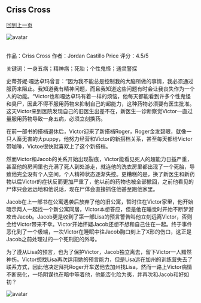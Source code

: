 ## Criss Cross
[回到上一页](https://boheme130.github.io/PsyCop/)

![avatar](https://images-na.ssl-images-amazon.com/images/I/71ECJce2HRL.jpg)
<br>
<br>

作品：Criss Cross
作者：Jordan Castillo Price
评分：4.5/5

关键词：一身五病；精神病；死胎；个性鬼怪；通灵警探

史蒂芬妮·嘎达卓玛曾言：”因为我不能总是控制我的大脑所做的事情，我必须通过服药来阻止。我知道我有精神问题，而且我知道这些问题有时会让我丧失作为一个人的功能。“Victor也和嘎达卓玛有着一样的烦恼，他每天都能看到许多个性鬼怪和臭尸，因此不得不服用药物来抑制自己的超能力，这种药物必须要有医生批准。这天Victor来到医院发现自己的旧医生出差不在，新医生一诊断察觉Victor一直过量服用药物导致一身五病，必须立刻换药。

在前一部书的搭档退休后，Victor迎来了新搭档Roger，Roger金发碧眼，就像一只人畜无害的大puppy，他努力经营和Victor的新搭档关系，甚至每天都给Victor带咖啡，Victoe很快就喜欢上了这个新搭档。

然而Victor和Jacob的关系开始出现裂痕，Victor能看见死人的超能力日益严重，甚至他的房间里也充满了死人到处游走，就连他的洗衣房里都出现了一个死胎，导致他完全没有个人空间，个人精神状态逐渐失控。更糟糕的是，换了新医生和新药物以后Victor的症状反而更加严重了，他以前的药物也被全部撤回，之前他看见的尸体只会远远地和他说话，现在尸体会直接抓住他甚至跑他家里。

Jacob在上一部书在公寓遇袭后放弃了他的旧公寓，暂时住在Victor家里，他开始暗示两人一起找一个新公寓同居，Victor本想答应，但是他在睡觉时开始不断梦游攻击Jacob。Jacob更是收到了第一部Lisa的预言警告叫他立刻远离Victor，否则会给Victor带来不幸。Victor开始怀疑Jacob还想不想和自己住在一起。终于事件恶化到了一个极端，一次Victor在睡眠中往Jacob胸口刻上了X形的伤口，这正是Jacob之前处理过的一个死刑犯的外号。

为了遵从Lisa的预言，也为了保护Victor，Jacob独立离去，留下Victor一人黯然神伤。Victor想找Lisa再次运用她的预言能力，但是Lisa远在加州的训练营失去了联系方式，因此他决定拜托Roger开车送他去加州找Lisa，然而一路上Victor病情不断恶化，一场阴谋也在暗中等着他，他能否化险为夷，并再次和Jacob和好如初？

![avatar](http://www.chacuo.net/uploads/charphoto/2021/20211110/0913ffe6dd6867e82ca718c57ae38d51.jpg)
